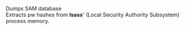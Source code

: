 

Dumps SAM database  
Extracts pw hashes from **lsass**' (Local Security Authority Subsystem) process memory.  
  
  
